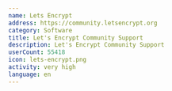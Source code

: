 ```yaml
---
name: Lets Encrypt
address: https://community.letsencrypt.org
category: Software
title: Let's Encrypt Community Support
description: Let's Encrypt Community Support
userCount: 55418
icon: lets-encrypt.png
activity: very high
language: en
---
```

